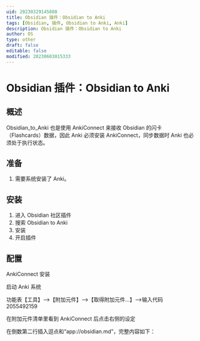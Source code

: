 ```yaml
---
uid: 20230329145808
title: Obsidian 插件：Obsidian to Anki
tags: [Obsidian, 插件, Obsidian to Anki, Anki]
description: Obsidian 插件：Obsidian to Anki
author: OS
type: other
draft: false
editable: false
modified: 20230603015333
---
```


# Obsidian 插件：Obsidian to Anki

## 概述

Obsidian_to_Anki 也是使用 AnkiConnect 来接收 Obsidian 的闪卡（Flashcards）数据，因此 Anki 必须安装 AnkiConnect，同步数据时 Anki 也必须处于执行状态。

## 准备

1. 需要系统安装了 Anki。

## 安装

1. 进入 Obsidian 社区插件
2. 搜索 Obsidian to Anki
3. 安装
4. 开启插件

## 配置

AnkiConnect 安装

启动 Anki 系统

功能表【工具】–>【附加元件】–>【取得附加元件…】–>输入代码 2055492159

在附加元件清单里看到 AnkiConnect 后点击右侧的设定

在倒数第二行插入逗点和“app://obsidian.md”，完整内容如下：